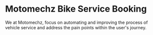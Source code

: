 # Motomechz Bike Service Booking 
We at Motomechz, focus on automating and improving the process of vehicle service and address the pain points within the user's journey.

